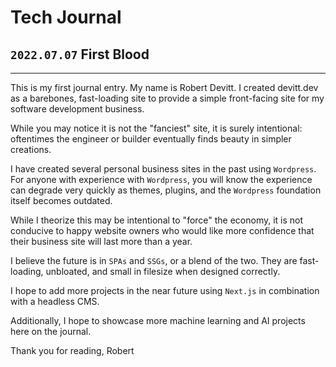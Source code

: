 # Tech Journal

## `2022.07.07` First Blood
<hr/>

This is my first journal entry.  My name is Robert Devitt.  I created devitt.dev
as a barebones, fast-loading site to provide a simple front-facing site for my
software development business.

While you may notice it is not the "fanciest" site, it is surely intentional:
oftentimes the engineer or builder eventually finds beauty in simpler creations.

I have created several personal business sites in the past using `Wordpress`.  For
anyone with experience with `Wordpress`, you will know the experience can degrade
very quickly as themes, plugins, and the `Wordpress` foundation itself becomes
outdated.

While I theorize this may be intentional to "force" the economy, it is not conducive
to happy website owners who would like more confidence that their business site
will last more than a year.

I believe the future is in `SPAs` and `SSGs`, or a blend of the two.  They are
fast-loading, unbloated, and small in filesize when designed correctly.

I hope to add more projects in the near future using `Next.js` in combination with
a headless CMS.

Additionally, I hope to showcase more machine learning and AI projects here on
the journal.

Thank you for reading,
Robert
